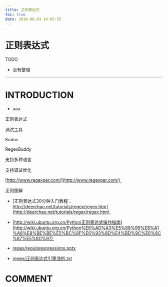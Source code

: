 ```yaml
---
title: 正则表达式
toc: true
date: 2018-08-03 14:05:55
---
```

# 正则表达式


TODO

* 没有整理





* * *





# INTRODUCTION






  * aaa





正则表达式


调试工具

Kodos


RegexBuddy


支持多种语言

支持调试优化


[http://www.regexper.com/](http://www.regexper.com/) 


正则图解



- [正则表达式30分钟入门教程：http://deerchao.net/tutorials/regex/regex.htm](http://deerchao.net/tutorials/regex/regex.htm) 


- [http://wiki.ubuntu.org.cn/Python正则表达式操作指南](http://wiki.ubuntu.org.cn/Python%E6%AD%A3%E5%88%99%E8%A1%A8%E8%BE%BE%E5%BC%8F%E6%93%8D%E4%BD%9C%E6%8C%87%E5%8D%97) 


- [regex/regularexpressions.pptx](http://blog.knownsec.com/Knownsec_RD_Checklist/regex/regularexpressions.pptx) 


- [regex/正则表达式引擎浅析.txt](http://blog.knownsec.com/Knownsec_RD_Checklist/regex/about_regx_engine.txt) 









# COMMENT
